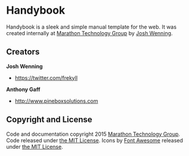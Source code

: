# Handybook

Handybook is a sleek and simple manual template for the web. It was created internally at [Marathon Technology Group](https://www.marathontechgroup.com) by [Josh Wenning](https://twitter.com/frekyll).

## Creators

**Josh Wenning**

- <https://twitter.com/frekyll>

**Anthony Gaff**

- <http://www.pineboxsolutions.com>

## Copyright and License

Code and documentation copyright 2015 [Marathon Technology Group](https://www.marathontechgroup.com/). Code released under [the MIT License](https://github.com/frekyll/handybook/blob/gh-pages/LICENSE). Icons by [Font Awesome](http://fontawesome.io) released under [the MIT License](http://fontawesome.io/license).
